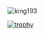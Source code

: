 <p align="left"> <img src="https://komarev.com/ghpvc/?username=king193&label=Profile%20views&color=0e75b6&style=flat" alt="king193" /> </p>



[![trophy](https://github-profile-trophy.vercel.app/?username=ryo-ma&theme=onedark)](https://github.com/ryo-ma/github-profile-trophy)
